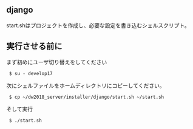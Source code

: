 ## django
start.shはプロジェクトを作成し、必要な設定を書き込むシェルスクリプト。  

## 実行させる前に
まず初めにユーザ切り替えをしてください  
```
 $ su - develop17
```

次にシェルファイルをホームディレクトリにコピーしてください。  
```
 $ cp ~/dw2018_server/installer/django/start.sh ~/start.sh
```

そして実行
```
 $ ./start.sh
```
